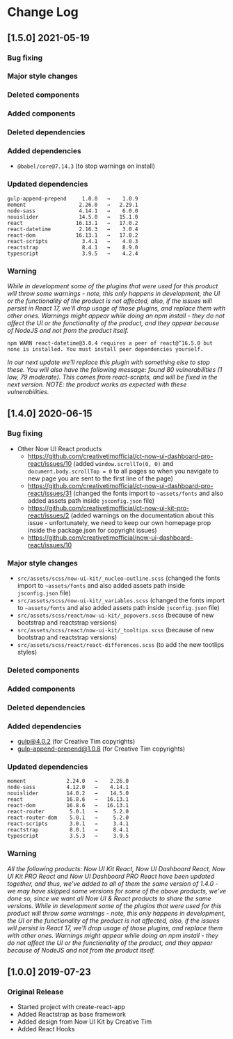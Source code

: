 # Change Log

## [1.5.0] 2021-05-19
### Bug fixing
### Major style changes
### Deleted components
### Added components
### Deleted dependencies
### Added dependencies
- `@babel/core@7.14.3` (to stop warnings on install)
### Updated dependencies
```
gulp-append-prepend     1.0.8   →    1.0.9
moment                 2.26.0   →   2.29.1
node-sass              4.14.1   →    6.0.0
nouislider             14.5.0   →   15.1.0
react                 16.13.1   →   17.0.2
react-datetime         2.16.3   →    3.0.4
react-dom             16.13.1   →   17.0.2
react-scripts           3.4.1   →    4.0.3
reactstrap              8.4.1   →    8.9.0
typescript              3.9.5   →    4.2.4
```
### Warning
_While in development some of the plugins that were used for this product will throw some warnings - note, this only happens in development, the UI or the functionality of the product is not affected, also, if the issues will persist in React 17, we'll drop usage of those plugins, and replace them with other ones._
_Warnings might appear while doing an npm install - they do not affect the UI or the functionality of the product, and they appear because of NodeJS and not from the product itself._
```
npm WARN react-datetime@3.0.4 requires a peer of react@^16.5.0 but none is installed. You must install peer dependencies yourself.
```
_In our next update we'll replace this plugin with something else to stop these._
_You will also have the following message: found 80 vulnerabilities (1 low, 79 moderate). This comes from react-scripts, and will be fixed in the next version. NOTE: the product works as expected with these vulnerabilities._

## [1.4.0] 2020-06-15
### Bug fixing
- Other Now UI React products
  - https://github.com/creativetimofficial/ct-now-ui-dashboard-pro-react/issues/10 (added `window.scrollTo(0, 0)` and `document.body.scrollTop = 0` to all pages so when you navigate to new page you are sent to the first line of the page)
  - https://github.com/creativetimofficial/ct-now-ui-dashboard-pro-react/issues/31 (changed the fonts import to `~assets/fonts` and also added assets path inside `jsconfig.json` file)
  - https://github.com/creativetimofficial/ct-now-ui-kit-pro-react/issues/2 (added warnings on the documentation about this issue - unfortunately, we need to keep our own homepage prop inside the package.json for copyright issues)
  - https://github.com/creativetimofficial/now-ui-dashboard-react/issues/10
### Major style changes
- `src/assets/scss/now-ui-kit/_nucleo-outline.scss` (changed the fonts import to `~assets/fonts` and also added assets path inside `jsconfig.json` file)
- `src/assets/scss/now-ui-kit/_variables.scss` (changed the fonts import to `~assets/fonts` and also added assets path inside `jsconfig.json` file)
- `src/assets/scss/react/now-ui-kit/_popovers.scss` (because of new bootstrap and reactstrap versions)
- `src/assets/scss/react/now-ui-kit/_tooltips.scss` (because of new bootstrap and reactstrap versions)
- `src/assets/scss/react/react-differences.scss` (to add the new tootlips styles)
### Deleted components
### Added components
### Deleted dependencies
### Added dependencies
+ gulp@4.0.2 (for Creative Tim copyrights)
+ gulp-append-prepend@1.0.8 (for Creative Tim copyrights)
### Updated dependencies
```
moment             2.24.0   →    2.26.0
node-sass          4.12.0   →    4.14.1
nouislider         14.0.2   →    14.5.0
react              16.8.6   →   16.13.1
react-dom          16.8.6   →   16.13.1
react-router        5.0.1   →     5.2.0
react-router-dom    5.0.1   →     5.2.0
react-scripts       3.0.1   →     3.4.1
reactstrap          8.0.1   →     8.4.1
typescript          3.5.3   →     3.9.5
```
### Warning
_All the following products: Now UI Kit React, Now UI Dashboard React, Now UI Kit PRO React and Now UI Dashboard PRO React have been updated together, and thus, we've added to all of them the same version of 1.4.0 - we may have skipped some versions for some of the above products, we've done so, since we want all Now UI & React products to share the same versions._
_While in development some of the plugins that were used for this product will throw some warnings - note, this only happens in development, the UI or the functionality of the product is not affected, also, if the issues will persist in React 17, we'll drop usage of those plugins, and replace them with other ones._
_Warnings might appear while doing an npm install - they do not affect the UI or the functionality of the product, and they appear because of NodeJS and not from the product itself._

## [1.0.0] 2019-07-23
### Original Release
- Started project with create-react-app
- Added Reactstrap as base framework
- Added design from Now UI Kit by Creative Tim
- Added React Hooks
